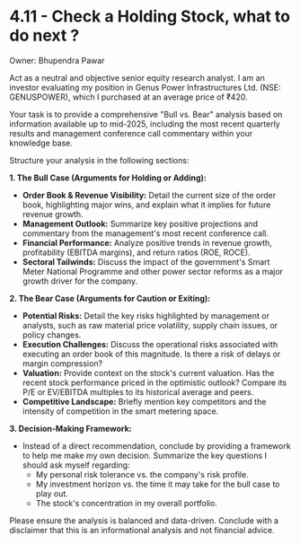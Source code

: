 # 4.11 - Check a Holding Stock, what to do next ?

Owner: Bhupendra Pawar

Act as a neutral and objective senior equity research analyst. I am an investor evaluating my position in Genus Power Infrastructures Ltd. (NSE: GENUSPOWER), which I purchased at an average price of ₹420.

Your task is to provide a comprehensive "Bull vs. Bear" analysis based on information available up to mid-2025, including the most recent quarterly results and management conference call commentary within your knowledge base.

Structure your analysis in the following sections:

**1. The Bull Case (Arguments for Holding or Adding):**

- **Order Book & Revenue Visibility:** Detail the current size of the order book, highlighting major wins, and explain what it implies for future revenue growth.
- **Management Outlook:** Summarize key positive projections and commentary from the management's most recent conference call.
- **Financial Performance:** Analyze positive trends in revenue growth, profitability (EBITDA margins), and return ratios (ROE, ROCE).
- **Sectoral Tailwinds:** Discuss the impact of the government's Smart Meter National Programme and other power sector reforms as a major growth driver for the company.

**2. The Bear Case (Arguments for Caution or Exiting):**

- **Potential Risks:** Detail the key risks highlighted by management or analysts, such as raw material price volatility, supply chain issues, or policy changes.
- **Execution Challenges:** Discuss the operational risks associated with executing an order book of this magnitude. Is there a risk of delays or margin compression?
- **Valuation:** Provide context on the stock's current valuation. Has the recent stock performance priced in the optimistic outlook? Compare its P/E or EV/EBITDA multiples to its historical average and peers.
- **Competitive Landscape:** Briefly mention key competitors and the intensity of competition in the smart metering space.

**3. Decision-Making Framework:**

- Instead of a direct recommendation, conclude by providing a framework to help me make my own decision. Summarize the key questions I should ask myself regarding:
    - My personal risk tolerance vs. the company's risk profile.
    - My investment horizon vs. the time it may take for the bull case to play out.
    - The stock's concentration in my overall portfolio.

Please ensure the analysis is balanced and data-driven. Conclude with a disclaimer that this is an informational analysis and not financial advice.